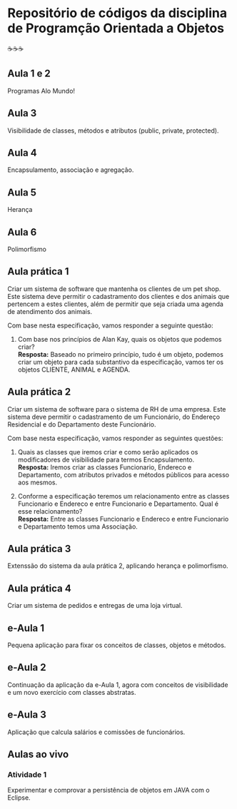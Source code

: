 # Repositório de códigos da disciplina de Programção Orientada a Objetos
:coffee::coffee::coffee:
## Aula 1 e 2
Programas Alo Mundo!

## Aula 3
Visibilidade de classes, métodos e atributos (public, private, protected).

## Aula 4
Encapsulamento, associação e agregação.

## Aula 5
Herança

## Aula 6
Polimorfismo

## Aula prática 1
Criar um sistema de software que mantenha os clientes de um pet shop. Este sistema deve permitir o cadastramento dos clientes e dos animais que pertencem a estes clientes, além de permitir que seja criada uma agenda de atendimento dos animais.  

Com base nesta especificação, vamos responder a seguinte questão:

1) Com base nos princípios de Alan Kay, quais os objetos que podemos criar?  
**Resposta:** Baseado no primeiro princípio, tudo é um objeto, podemos criar um objeto para cada substantivo da especificação, vamos ter os objetos CLIENTE, ANIMAL e AGENDA.

## Aula prática 2
Criar um sistema de software para o sistema de RH de uma empresa. Este sistema deve permitir o cadastramento de um Funcionário, do Endereço Residencial e do Departamento deste Funcionário.

Com base nesta especificação, vamos responder as seguintes questões:

1) Quais as classes que iremos criar e como serão aplicados os modificadores de visibilidade para termos Encapsulamento.  
**Resposta:** Iremos criar as classes Funcionario, Endereco e Departamento, com atributos privados e métodos públicos para acesso aos mesmos.

2) Conforme a especificação teremos um relacionamento entre as classes Funcionario e Endereco e entre Funcionario e Departamento. Qual é esse relacionamento?  
**Resposta:** Entre as classes Funcionario e Endereco e entre Funcionario e Departamento temos uma Associação.

## Aula prática 3
Extenssão do sistema da aula prática 2, aplicando herança e polimorfismo.

## Aula prática 4
Criar um sistema de pedidos e entregas de uma loja virtual.

## e-Aula 1
Pequena aplicação para fixar os conceitos de classes, objetos e métodos.

## e-Aula 2
Continuação da aplicação da e-Aula 1, agora com conceitos de visibilidade e um novo exercício com classes abstratas.

## e-Aula 3
Aplicação que calcula salários e comissões de funcionários.

## Aulas ao vivo
### Atividade 1
Experimentar e comprovar a persistência de objetos em JAVA com o Eclipse.
